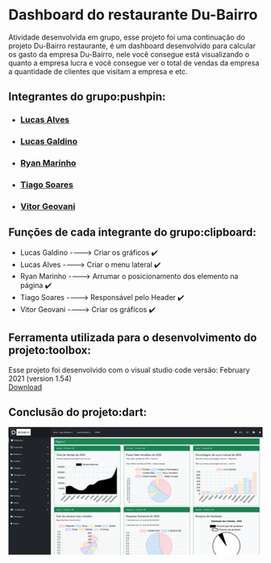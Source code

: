 <h1>Dashboard do restaurante Du-Bairro</h1>

Atividade desenvolvida em grupo, esse projeto foi uma continuação do projeto Du-Bairro restaurante, é um dashboard desenvolvido para calcular os gasto da empresa Du-Bairro, nele você consegue está visualizando o quanto a empresa lucra e você consegue ver o total de vendas da empresa a quantidade de clientes que visitam a empresa e etc.

<h2>Integrantes do grupo:pushpin:</h2>

- <h3><a href="https://github.com/LucasAlvesM">Lucas Alves</a></h3>
- <h3><a href="https://github.com/LucasGaldinno">Lucas Galdino</a></h3>
- <h3><a href="https://github.com/ryandcmv">Ryan Marinho</a></h3> 
- <h3><a href="https://github.com/Tiagogtr">Tiago Soares</a></h3>
- <h3><a href="https://github.com/VitorGeovani">Vitor Geovani</a></h3>

<h2>Funções de cada integrante do grupo:clipboard:</h2>

 - Lucas Galdino ----> Criar os gráficos :heavy_check_mark:
 - Lucas Alves ----> Criar o menu lateral :heavy_check_mark:
 - Ryan Marinho ----> Arrumar o posicionamento dos elemento na página :heavy_check_mark:
 - Tiago Soares ----> Responsável pelo Header :heavy_check_mark:
 - Vitor Geovani ----> Criar os gráficos :heavy_check_mark:

<h2>Ferramenta utilizada para o desenvolvimento do projeto:toolbox:</h2>
Esse projeto foi desenvolvido com o visual studio code versão: February 2021 (version 1.54)<br>
<a href="https://code.visualstudio.com/">Download</a>

<h2>Conclusão do projeto:dart:</h2>

<img src="https://raw.githubusercontent.com/LucasGaldinno/dashboard-du-bairro/main/Screenshots/dash.png">
